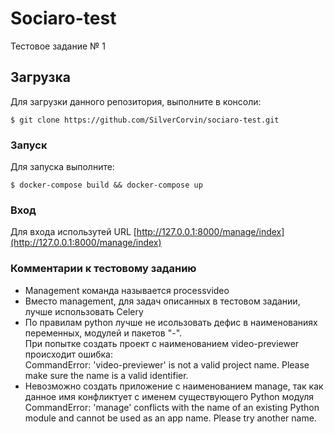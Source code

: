 # Sociaro-test
Тестовое задание № 1
## Загрузка
Для загрузки данного репозитория, выполните в консоли:

    $ git clone https://github.com/SilverCorvin/sociaro-test.git

### Запуск
Для запуска выполните:  
    
    $ docker-compose build && docker-compose up

### Вход
Для входа использутей URL [http://127.0.0.1:8000/manage/index](http://127.0.0.1:8000/manage/index)

### Комментарии к тестовому заданию
* Management команда называется processvideo
* Вместо management, для задач описанных в тестовом задании, лучше использовать Celery
* По правилам python лучше не исользовать дефис в наименованиях переменных, модулей и пакетов "-".    
При попытке создать проект с наименованием video-previewer происходит ошибка:    
CommandError: 'video-previewer' is not a valid project name. Please make sure the name is a valid identifier.
* Невозможно создать приложение с наименованием manage, так как данное имя конфликтует с именем существующего Python модуля    
CommandError: 'manage' conflicts with the name of an existing Python module and cannot be used as an app name. Please try another name.
